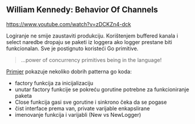 ## William Kennedy: Behavior Of Channels

https://www.youtube.com/watch?v=zDCKZn4-dck

Logiranje ne smije zaustaviti produkciju. Korištenjem buffered kanala i select naredbe dropaju se paketi iz loggera ako logger prestane biti funkcionalan. Sve je postignuto koristeći Go primitive.

> ...power of concurrency primitives being in the language!

[Primjer](./logger/logger.go) pokazuje nekoliko dobrih patterna go koda:

- factory funkcija za inicijalizaciju
- unutar factory funkcije se pokreću gorutine potrebne za funkcioniranje paketa
- Close funkcija gasi sve gorutine i sinkrono čeka da se pogase
- čist interface prema van, private varijable enkapslirane
- imenovanje funkcija i varijabli (New vs NewLogger)
